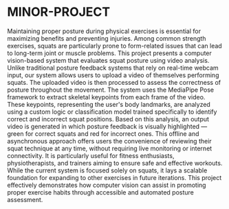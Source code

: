 # MINOR-PROJECT
Maintaining proper posture during physical exercises is essential for maximizing benefits and preventing injuries. Among common strength exercises, squats are particularly prone to form-related issues that can lead to long-term joint or muscle problems. This project presents a computer vision-based system that evaluates squat posture using video analysis. Unlike traditional posture feedback systems that rely on real-time webcam input, our system allows users to upload a video of themselves performing squats. The uploaded video is then processed to assess the correctness of posture throughout the movement.
The system uses the MediaPipe Pose framework to extract skeletal keypoints from each frame of the video. These keypoints, representing the user's body landmarks, are analyzed using a custom logic or classification model trained specifically to identify correct and incorrect squat positions. Based on this analysis, an output video is generated in which posture feedback is visually highlighted — green for correct squats and red for incorrect ones.
This offline and asynchronous approach offers users the convenience of reviewing their squat technique at any time, without requiring live monitoring or internet connectivity. It is particularly useful for fitness enthusiasts, physiotherapists, and trainers aiming to ensure safe and effective workouts. While the current system is focused solely on squats, it lays a scalable foundation for expanding to other exercises in future iterations. This project effectively demonstrates how computer vision can assist in promoting proper exercise habits through accessible and automated posture assessment.
